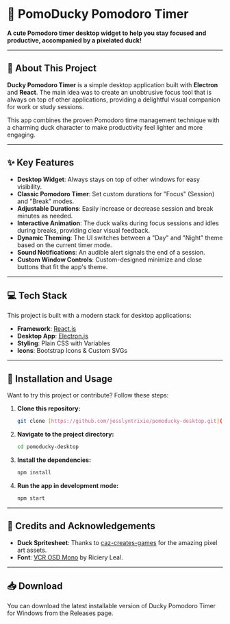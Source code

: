# 🦆 PomoDucky Pomodoro Timer

**A cute Pomodoro timer desktop widget to help you stay focused and productive, accompanied by a pixelated duck!**


---

## 🌟 About This Project

**Ducky Pomodoro Timer** is a simple desktop application built with **Electron** and **React**. The main idea was to create an unobtrusive focus tool that is always on top of other applications, providing a delightful visual companion for work or study sessions.

This app combines the proven Pomodoro time management technique with a charming duck character to make productivity feel lighter and more engaging.

---

## ✨ Key Features

* **Desktop Widget**: Always stays on top of other windows for easy visibility.
* **Classic Pomodoro Timer**: Set custom durations for "Focus" (Session) and "Break" modes.
* **Adjustable Durations**: Easily increase or decrease session and break minutes as needed.
* **Interactive Animation**: The duck walks during focus sessions and idles during breaks, providing clear visual feedback.
* **Dynamic Theming**: The UI switches between a "Day" and "Night" theme based on the current timer mode.
* **Sound Notifications**: An audible alert signals the end of a session.
* **Custom Window Controls**: Custom-designed minimize and close buttons that fit the app's theme.

---

## 💻 Tech Stack

This project is built with a modern stack for desktop applications:

* **Framework**: [React.js](https://reactjs.org/)
* **Desktop App**: [Electron.js](https://www.electronjs.org/)
* **Styling**: Plain CSS with Variables
* **Icons**: Bootstrap Icons & Custom SVGs

---

## 🚀 Installation and Usage

Want to try this project or contribute? Follow these steps:

1.  **Clone this repository:**
    ```bash
    git clone [https://github.com/jesslyntrixie/pomoducky-desktop.git](https://github.com/jesslyntrixie/pomoducky-desktop.git)
    ```

2.  **Navigate to the project directory:**
    ```bash
    cd pomoducky-desktop
    ```

3.  **Install the dependencies:**
    ```bash
    npm install
    ```

4.  **Run the app in development mode:**
    ```bash
    npm start
    ```

---

## 🙏 Credits and Acknowledgements

* **Duck Spritesheet**: Thanks to [caz-creates-games](https://caz-creates-games.itch.io/ducky-2) for the amazing pixel art assets.
* **Font**: [VCR OSD Mono](https://www.dafont.com/vcr-osd-mono.font) by Riciery Leal.

---

## 📥 Download
You can download the latest installable version of Ducky Pomodoro Timer for Windows from the Releases page.
